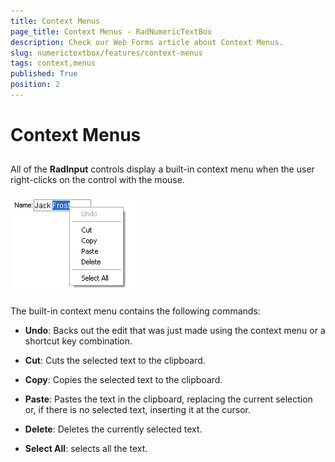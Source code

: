 ```yaml
---
title: Context Menus
page_title: Context Menus - RadNumericTextBox
description: Check our Web Forms article about Context Menus.
slug: numerictextbox/features/context-menus
tags: context,menus
published: True
position: 2
---
```


# Context Menus



## 

All of the **RadInput** controls display a built-in context menu when the user right-clicks on the control with the mouse.

![Context Menu](images/ContextMenu.png)

The built-in context menu contains the following commands:

* **Undo**: Backs out the edit that was just made using the context menu or a shortcut key combination.

* **Cut**: Cuts the selected text to the clipboard.

* **Copy**: Copies the selected text to the clipboard.

* **Paste**: Pastes the text in the clipboard, replacing the current selection or, if there is no selected text, inserting it at the cursor.

* **Delete**: Deletes the currently selected text.

* **Select All**: selects all the text.

